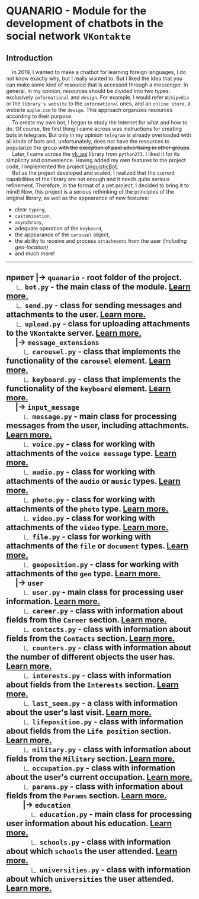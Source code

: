 # QUANARIO - Module for the development of chatbots in the social network `VKontakte`

## Introduction

&nbsp;&nbsp;&nbsp;&nbsp;In 2019, I wanted to make a chatbot for learning foreign languages, I do not know exactly why, but I really wanted to. But I liked the idea that you can make some kind of resource that is accessed through a messenger. In general, in my opinion, resources should be divided into two types: exclusively `informational` and `design`. For example, I would refer `Wikipedia` or the `library's website` to the `informational` ones, and an `online store`, a website `apple.com` to the `design`. This approach organizes resources according to their purpose.  
&nbsp;&nbsp;&nbsp;&nbsp;To create my own bot, I began to study the Internet for what and how to do. Of course, the first thing I came across was instructions for creating bots in telegram. But only in my opinion `telegram` is already overloaded with all kinds of bots and, unfortunately, does not have the resources to popularize the group ~~with the exception of paid advertising in other groups~~.  
&nbsp;&nbsp;&nbsp;&nbsp;Later, I came across the [vk_api](https://github.com/python273/vk_api) library from `python273`. I liked it for its simplicity and convenience. Having added my own features to the project code, I implemented the project [LinguisticBot](https://vk.com/linguisticbot).  
&nbsp;&nbsp;&nbsp;&nbsp;But as the project developed and scaled, I realized that the current capabilities of the library are not enough and it needs quite serious refinement. Therefore, in the format of a pet project, I decided to bring it to mind! Now, this project is a serious rethinking of the principles of the original library, as well as the appearance of new features: 
- clear `typing`,
- `castomisation`, 
- `asynchrony`, 
- adequate operation of the `keyboard`, 
- the appearance of the `carousel` object, 
- the ability to receive and process `attachments` from the user _(including geo-location)_   
- and much more!


---


привет
|-> `quanario` - root folder of the project.  
&nbsp;&nbsp;&nbsp;&nbsp; ∟ `bot.py` - the main class of the module. [Learn more.](#botpy)  
&nbsp;&nbsp;&nbsp;&nbsp; ∟ `send.py` - class for sending messages and attachments to the user. [Learn more.](#sendpy)     
&nbsp;&nbsp;&nbsp;&nbsp; ∟ `upload.py` - class for uploading attachments to the `VKontakte` server. [Learn more.](#uploadpy)  
&nbsp;&nbsp;&nbsp;&nbsp; |-> `message_extensions`  
&nbsp;&nbsp;&nbsp;&nbsp;&nbsp;&nbsp;&nbsp;&nbsp; ∟ `carousel.py` - class that implements the functionality of the `carousel` element. [Learn more.](#message_extensions--carouselpy)  
&nbsp;&nbsp;&nbsp;&nbsp;&nbsp;&nbsp;&nbsp;&nbsp; ∟ `keyboard.py` - class that implements the functionality of the `keyboard` element. [Learn more.](#message_extensions--keyboardpy)  
&nbsp;&nbsp;&nbsp;&nbsp; |-> `input_message`  
&nbsp;&nbsp;&nbsp;&nbsp;&nbsp;&nbsp;&nbsp;&nbsp; ∟ `message.py` - main class for processing messages from the user, including attachments. [Learn more.](#input_message--messagepy)  
&nbsp;&nbsp;&nbsp;&nbsp;&nbsp;&nbsp;&nbsp;&nbsp; ∟ `voice.py` - class for working with attachments of the `voice message` type. [Learn more.](#input_message--voicepy)  
&nbsp;&nbsp;&nbsp;&nbsp;&nbsp;&nbsp;&nbsp;&nbsp; ∟ `audio.py` - class for working with attachments of the `audio` or `music` types. [Learn more.](#input_message--audiopy)  
&nbsp;&nbsp;&nbsp;&nbsp;&nbsp;&nbsp;&nbsp;&nbsp; ∟ `photo.py` - class for working with attachments of the `photo` type. [Learn more.](#input_message--photopy)  
&nbsp;&nbsp;&nbsp;&nbsp;&nbsp;&nbsp;&nbsp;&nbsp; ∟ `video.py` - class for working with attachments of the `video` type. [Learn more.](#input_message--videopy)  
&nbsp;&nbsp;&nbsp;&nbsp;&nbsp;&nbsp;&nbsp;&nbsp; ∟ `file.py` - class for working with attachments of the `file` or `document` types. [Learn more.](#input_message--filepy)  
&nbsp;&nbsp;&nbsp;&nbsp;&nbsp;&nbsp;&nbsp;&nbsp; ∟ `geoposition.py` - class for working with attachments of the `geo` type. [Learn more.](#input_message--geopositionpy)  
&nbsp;&nbsp;&nbsp;&nbsp; |-> `user`  
&nbsp;&nbsp;&nbsp;&nbsp;&nbsp;&nbsp;&nbsp;&nbsp; ∟ `user.py` - main class for processing user information. [Learn more.](#user--userpy)  
&nbsp;&nbsp;&nbsp;&nbsp;&nbsp;&nbsp;&nbsp;&nbsp; ∟ `career.py` - class with information about fields from the `Career` section. [Learn more.](#user--careerpy)  
&nbsp;&nbsp;&nbsp;&nbsp;&nbsp;&nbsp;&nbsp;&nbsp; ∟ `contacts.py` - class with information about fields from the `Contacts` section. [Learn more.](#user--contactspy)  
&nbsp;&nbsp;&nbsp;&nbsp;&nbsp;&nbsp;&nbsp;&nbsp; ∟ `counters.py` - class with information about the number of different objects the user has. [Learn more.](#user--counterspy)  
&nbsp;&nbsp;&nbsp;&nbsp;&nbsp;&nbsp;&nbsp;&nbsp; ∟ `interests.py` - class with information about fields from the `Interests` section. [Learn more.](#user--interestspy)  
&nbsp;&nbsp;&nbsp;&nbsp;&nbsp;&nbsp;&nbsp;&nbsp; ∟ `last_seen.py` - a class with information about the user's last visit. [Learn more.](#user--last_seenpy)  
&nbsp;&nbsp;&nbsp;&nbsp;&nbsp;&nbsp;&nbsp;&nbsp; ∟ `lifeposition.py` - class with information about fields from the `Life position` section. [Learn more.](#user--lifepositionpy)  
&nbsp;&nbsp;&nbsp;&nbsp;&nbsp;&nbsp;&nbsp;&nbsp; ∟ `military.py` - class with information about fields from the `Military` section. [Learn more.](#user--militarypy)  
&nbsp;&nbsp;&nbsp;&nbsp;&nbsp;&nbsp;&nbsp;&nbsp; ∟ `occupation.py` - class with information about the user's current occupation. [Learn more.](#user--occupationpy)  
&nbsp;&nbsp;&nbsp;&nbsp;&nbsp;&nbsp;&nbsp;&nbsp; ∟ `params.py` - class with information about fields from the `Params` section. [Learn more.](#user--paramspy)  
&nbsp;&nbsp;&nbsp;&nbsp;&nbsp;&nbsp;&nbsp;&nbsp; |-> `education`  
&nbsp;&nbsp;&nbsp;&nbsp;&nbsp;&nbsp;&nbsp;&nbsp;&nbsp;&nbsp;&nbsp;&nbsp; ∟ `education.py` - main class for processing user information about his education. [Learn more.](#user--education--educationpy)  
&nbsp;&nbsp;&nbsp;&nbsp;&nbsp;&nbsp;&nbsp;&nbsp;&nbsp;&nbsp;&nbsp;&nbsp; ∟ `schools.py` - class with information about which `schools` the user attended. [Learn more.](#user--education--schoolspy)  
&nbsp;&nbsp;&nbsp;&nbsp;&nbsp;&nbsp;&nbsp;&nbsp;&nbsp;&nbsp;&nbsp;&nbsp; ∟ `universities.py` - class with information about which `universities` the user attended. [Learn more.](#user--education--universitiespy)
---
  
  